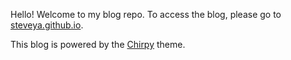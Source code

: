 Hello! Welcome to my blog repo. To access the blog, please go to [steveya.github.io](https://steveya.github.io).

This blog is powered by the [Chirpy](https://chirpy.dev) theme.